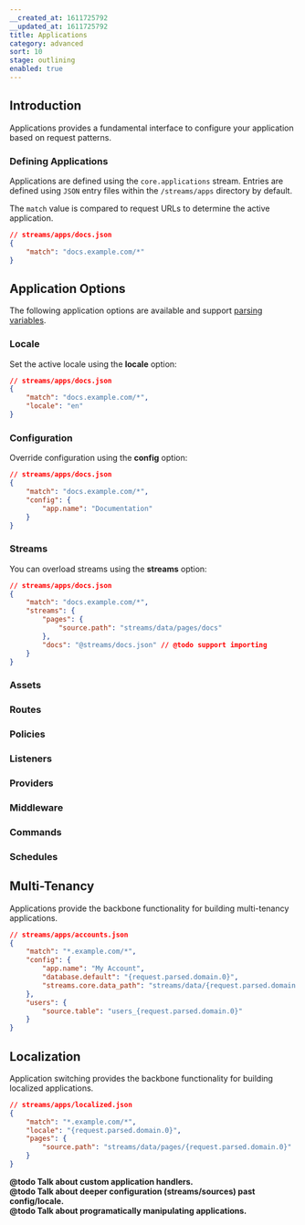 ```yaml
---
__created_at: 1611725792
__updated_at: 1611725792
title: Applications
category: advanced
sort: 10
stage: outlining
enabled: true
---
```


## Introduction

Applications provides a fundamental interface to configure your application based on request patterns.

### Defining Applications

Applications are defined using the `core.applications` stream. Entries are defined using `JSON` entry files within the `/streams/apps` directory by default.

The `match` value is compared to request URLs to determine the active application.

```json
// streams/apps/docs.json
{
    "match": "docs.example.com/*"
}
```

## Application Options

The following application options are available and support [parsing variables](parsing).

### Locale

Set the active locale using the **locale** option:

```json
// streams/apps/docs.json
{
    "match": "docs.example.com/*",
    "locale": "en"
}
```

### Configuration

Override configuration using the **config** option:

```json
// streams/apps/docs.json
{
    "match": "docs.example.com/*",
    "config": {
        "app.name": "Documentation"
    }
}
```

### Streams

You can overload streams using the **streams** option:

```json
// streams/apps/docs.json
{
    "match": "docs.example.com/*",
    "streams": {
        "pages": {
            "source.path": "streams/data/pages/docs"
        },
        "docs": "@streams/docs.json" // @todo support importing
    }
}
```

### Assets
### Routes
### Policies
### Listeners
### Providers
### Middleware
### Commands
### Schedules

## Multi-Tenancy

Applications provide the backbone functionality for building multi-tenancy applications.

```json
// streams/apps/accounts.json
{
    "match": "*.example.com/*",
    "config": {
        "app.name": "My Account",
        "database.default": "{request.parsed.domain.0}",
        "streams.core.data_path": "streams/data/{request.parsed.domain.0}"
    },
    "users": {
        "source.table": "users_{request.parsed.domain.0}"
    }
}
```

## Localization

Application switching provides the backbone functionality for building localized applications.

```json
// streams/apps/localized.json
{
    "match": "*.example.com/*",
    "locale": "{request.parsed.domain.0}",
    "pages": {
        "source.path": "streams/data/pages/{request.parsed.domain.0}"
    }
}
```

**@todo Talk about custom application handlers.**<br>
**@todo Talk about deeper configuration (streams/sources) past config/locale.**<br>
**@todo Talk about programatically manipulating applications.**
